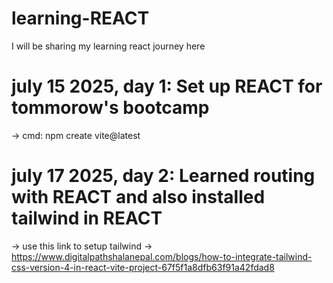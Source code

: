 # learning-REACT

I will be sharing my learning react journey here

# july 15 2025, day 1: Set up REACT for tommorow's bootcamp
-> cmd: npm create vite@latest

# july 17 2025, day 2: Learned routing with REACT and also installed tailwind in REACT
-> use this link to setup tailwind -> https://www.digitalpathshalanepal.com/blogs/how-to-integrate-tailwind-css-version-4-in-react-vite-project-67f5f1a8dfb63f91a42fdad8
